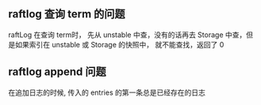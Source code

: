 ## raftlog 查询 term 的问题
raftLog 在查询 term时， 先从 unstable 中查，没有的话再去 Storage 中查，但是如果索引在 unstable 或 Storage 的快照中， 就不能查找，返回了 0

## raftlog append 问题
在追加日志的时候, 传入的 entries 的第一条总是已经存在的日志  

